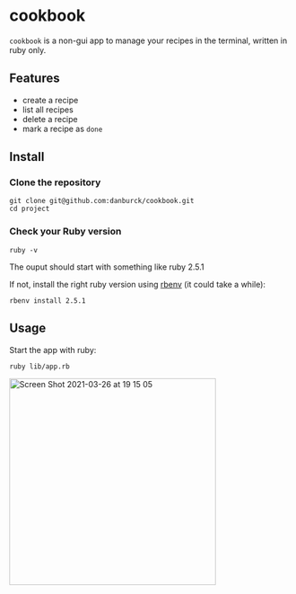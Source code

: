 # cookbook
`cookbook` is a non-gui app to manage your recipes in the terminal, written in ruby only.

## Features
* create a recipe
* list all recipes
* delete a recipe
* mark a recipe as `done`


## Install
### Clone the repository
```
git clone git@github.com:danburck/cookbook.git
cd project
```
### Check your Ruby version
```
ruby -v
```
The ouput should start with something like ruby 2.5.1

If not, install the right ruby version using [rbenv](https://github.com/rbenv/rbenv) (it could take a while):
```
rbenv install 2.5.1
```

## Usage
Start the app with ruby:
```
ruby lib/app.rb
```

<img width="368" alt="Screen Shot 2021-03-26 at 19 15 05" src="https://user-images.githubusercontent.com/33006856/112675559-98b97a00-8e67-11eb-9ecd-14f752080f99.png">
